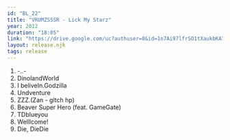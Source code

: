 ```yaml
---
id: "BL_22"
title: "VRUMZSSSR - Lick My Starz"
year: 2012
duration: "18:05"
link: "https://drive.google.com/uc?authuser=0&id=1n7Ai97lfrSO1tXaukbKA79QC_yA-uVxx&export=download"
layout: release.njk
tags: release
---
```


01. -..-
02. DinolandWorld
03. I beliveIn.Godzilla
04. Undventure
05. ZZZ.(Zan - gltch hp)
06. Beaver Super Hero (feat. GameGate)
07. TDblueyou
08. Welllcome!
09. Die, DieDie
